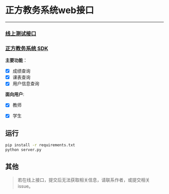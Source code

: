 # 正方教务系统web接口
------
### [线上测试接口](http://server.dairoot.cn/) 
### [正方教务系统 SDK](https://github.com/dairoot/school-api/)

**主要功能**：

- [x] 成绩查询
- [x] 课表查询
- [x] 用户信息查询

**面向用户**:

- [x] 教师
- [x] 学生



## 运行
```bash
pip install -r requirements.txt
python server.py
```

## 其他
> 若在线上接口，提交后无法获取相关信息，请联系作者，或提交相关issue。
